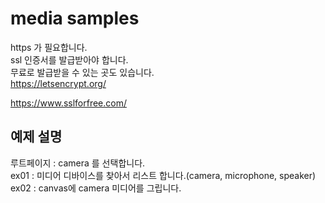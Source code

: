 # media samples 

https 가 필요합니다.  
ssl 인증서를 발급받아야 합니다.  
무료로 발급받을 수 있는 곳도 있습니다.  
https://letsencrypt.org/  

https://www.sslforfree.com/  


## 예제 설명

루트페이지 :  camera 를 선택합니다.  
ex01 : 미디어 디바이스를 찾아서 리스트 합니다.(camera, microphone, speaker)    
ex02 : canvas에  camera 미디어를 그립니다.   
